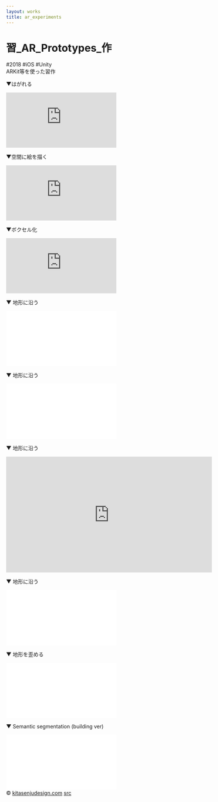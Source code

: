 ```yaml
---
layout: works
title: ar_experiments
---
```


# 習_AR_Prototypes_作

<div class="tags">#2018 #iOS #Unity</div>

<div class="description">ARKit等を使った習作</div>

▼はがれる
<div class="videoB">
<iframe src="https://www.youtube.com/embed/_T_5qWgRItQ?si=NsxA_TKk8_fegdP8" title="YouTube video player" frameborder="0" allow="accelerometer; autoplay; clipboard-write; encrypted-media; gyroscope; picture-in-picture; web-share" referrerpolicy="strict-origin-when-cross-origin" allowfullscreen></iframe>
</div>

▼空間に絵を描く
<div class="videoB">
<iframe src="https://www.youtube.com/embed/X7-xd3Csz3g?si=9CLGAjE5dfxhLWoE" title="YouTube video player" frameborder="0" allow="accelerometer; autoplay; clipboard-write; encrypted-media; gyroscope; picture-in-picture; web-share" referrerpolicy="strict-origin-when-cross-origin" allowfullscreen></iframe>
</div>


▼ボクセル化
<div class="videoB">
<iframe src="https://www.youtube.com/embed/-W8hKtByxEw?si=gz9b-mtOBTm13TZX" title="YouTube video player" frameborder="0" allow="accelerometer; autoplay; clipboard-write; encrypted-media; gyroscope; picture-in-picture; web-share" referrerpolicy="strict-origin-when-cross-origin" allowfullscreen></iframe>
</div>

▼ 地形に沿う
<div class="videoB">
<iframe src="//player.vimeo.com/video/656400594" frameborder="0" webkitAllowFullScreen mozallowfullscreen allowFullScreen></iframe>
</div>

▼ 地形に沿う
<div class="videoB">
<iframe src="//player.vimeo.com/video/424772594" frameborder="0" webkitAllowFullScreen mozallowfullscreen allowFullScreen></iframe>
</div>

▼ 地形に沿う
<div class="videoB">
<iframe width="560" height="315" src="https://www.youtube.com/embed/yXBMF6w5jpM?si=fDujJnad24QTrWjm" title="YouTube video player" frameborder="0" allow="accelerometer; autoplay; clipboard-write; encrypted-media; gyroscope; picture-in-picture; web-share" referrerpolicy="strict-origin-when-cross-origin" allowfullscreen></iframe>
</div>

▼ 地形に沿う
<div class="videoB">
<iframe src="//player.vimeo.com/video/428812958" frameborder="0" webkitAllowFullScreen mozallowfullscreen allowFullScreen></iframe>
</div>

▼ 地形を歪める
<div class="videoB">
<iframe src="//player.vimeo.com/video/417054807" frameborder="0" webkitAllowFullScreen mozallowfullscreen allowFullScreen></iframe>
</div>


▼ Semantic segmentation (building ver)
<div class="videoB">
<iframe src="//player.vimeo.com/video/656872247" frameborder="0" webkitAllowFullScreen mozallowfullscreen allowFullScreen></iframe>
</div>






<div class="footer">
  &copy; <a href="https://kitasenjudesign.com">kitasenjudesign.com</a>
  <a href="https://github.com/kitasenjudesign/kitasenjudesign.github.io/tree/master/ar/experiment">src</a>
</div>

